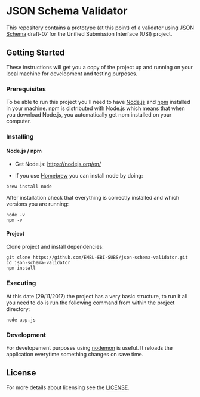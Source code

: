 # JSON Schema Validator

This repository contains a prototype (at this point) of a validator using [JSON Schema](http://json-schema.org/) 
draft-07 for the Unified Submission Interface (USI) project.

## Getting Started
These instructions will get you a copy of the project up and running on your local machine for development and testing purposes.

### Prerequisites
To be able to run this project you'll need to have [Node.js](https://nodejs.org/en/about/) and [npm](https://www.npmjs.com/) installed in your machine.
npm is distributed with Node.js which means that when you download Node.js, you automatically get npm installed on your computer.

### Installing

#### Node.js / npm
- Get Node.js: https://nodejs.org/en/

- If you use [Homebrew](https://brew.sh/) you can install node by doing:
```
brew install node
```

After installation check that everything is correctly installed and which versions you are running:
```
node -v
npm -v
```

#### Project
Clone project and install dependencies:
```
git clone https://github.com/EMBL-EBI-SUBS/json-schema-validator.git
cd json-schema-validator
npm install
```

### Executing
At this date (29/11/2017) the project has a very basic structure, to run it all you need to do is run the following command from within the project directory:
```
node app.js
```

### Development
For developement purposes using [nodemon](https://nodemon.io/) is useful. It reloads the application everytime something changes on save time.

## License
 For more details about licensing see the [LICENSE](LICENSE.md).